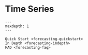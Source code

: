 # Time Series

```{toctree}
---
maxdepth: 1
---

Quick Start <forecasting-quickstart>
In Depth <forecasting-indepth>
FAQ <forecasting-faq>
```
